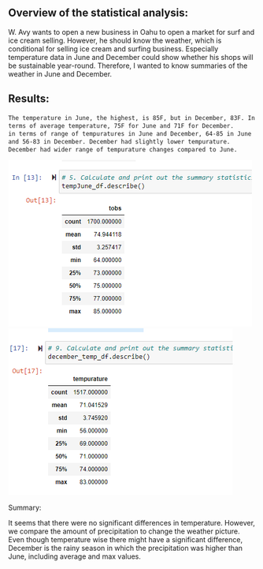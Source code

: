 ## Overview of the statistical analysis:

W. Avy wants to open a new business in Oahu to open a market for surf and ice cream selling. 
However, he should know the weather, which is conditional for selling ice cream and surfing business. 
Especially temperature data in June and December could show whether his shops will be sustainable year-round.
Therefore, I wanted to know summaries of the weather in June and December.
## Results:
    The temperature in June, the highest, is 85F, but in December, 83F. In terms of average temperature, 75F for June and 71F for December. 
    in terms of range of tempuratures in June and December, 64-85 in June and 56-83 in December. December had slightly lower tempurature.
    December had wider range of tempurature changes compared to June.
![Alt](https://github.com/iparxan/Module_Challenge_9/blob/main/Resources/Junesummary.png)
![Alt](https://github.com/iparxan/Module_Challenge_9/blob/main/Resources/Decembersummary.png)
     
 
Summary:

It seems that there were no significant differences in temperature. However, we compare the amount of precipitation to change the weather picture. 
     Even though temperature wise there might have a significant difference, December is the rainy season in which the precipitation was higher than June, including average and max values.
